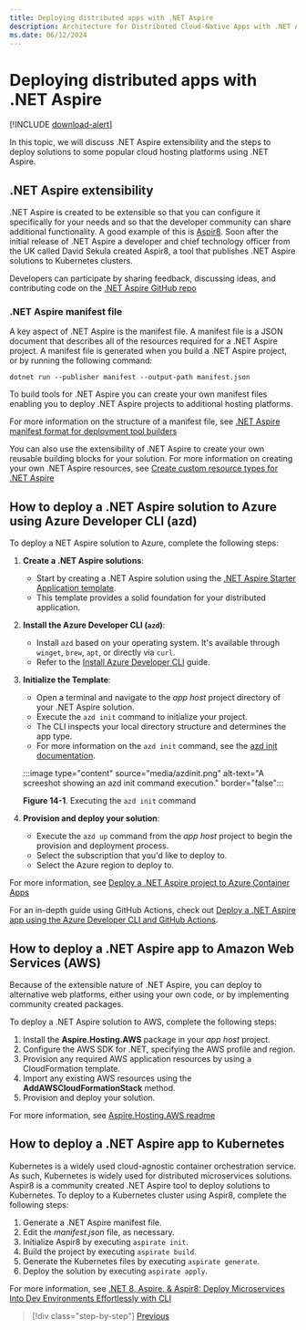 ```yaml
---
title: Deploying distributed apps with .NET Aspire
description: Architecture for Distributed Cloud-Native Apps with .NET Aspire & Containers | Deploying distributed apps with .NET Aspire
ms.date: 06/12/2024
---
```


# Deploying distributed apps with .NET Aspire

[!INCLUDE [download-alert](../includes/download-alert.md)]

In this topic, we will discuss .NET Aspire extensibility and the steps to deploy solutions to some popular cloud hosting platforms using .NET Aspire.

## .NET Aspire extensibility

.NET Aspire is created to be extensible so that you can configure it specifically for your needs and so that the developer community can share additional functionality. A good example of this is [Aspir8](https://prom3theu5.github.io/aspirational-manifests/getting-started.html). Soon after the initial release of .NET Aspire a developer and chief technology officer from the UK called David Sekula created Aspir8, a tool that publishes .NET Aspire solutions to Kubernetes clusters.

Developers can participate by sharing feedback, discussing ideas, and contributing code on the [.NET Aspire GitHub repo](https://github.com/dotnet/aspire)

### .NET Aspire manifest file

A key aspect of .NET Aspire is the manifest file. A manifest file is a JSON document that describes all of the resources required for a .NET Aspire project. A manifest file is generated when you build a .NET Aspire project, or by running the following command:

```dotnetcli
dotnet run --publisher manifest --output-path manifest.json
```

To build tools for .NET Aspire you can create your own manifest files enabling you to deploy .NET Aspire projects to additional hosting platforms.

For more information on the structure of a manifest file, see [.NET Aspire manifest format for deployment tool builders](/dotnet/aspire/deployment/manifest-format)

You can also use the extensibility of .NET Aspire to create your own reusable building blocks for your solution. For more information on creating your own .NET Aspire resources, see [Create custom resource types for .NET Aspire](/dotnet/aspire/extensibility/custom-resources)

## How to deploy a .NET Aspire solution to Azure using Azure Developer CLI (azd)

To deploy a NET Aspire solution to Azure, complete the following steps:

1. **Create a .NET Aspire solutions**:
   - Start by creating a .NET Aspire solution using the [.NET Aspire Starter Application template](/dotnet/aspire/get-started/build-your-first-aspire-app).
   - This template provides a solid foundation for your distributed application.

1. **Install the Azure Developer CLI (`azd`)**:
   - Install `azd` based on your operating system. It's available through `winget`, `brew`, `apt`, or directly via `curl`.
   - Refer to the [Install Azure Developer CLI](/dotnet/aspire/deployment/azure/aca-deployment) guide.

1. **Initialize the Template**:
   - Open a terminal and navigate to the *app host* project directory of your .NET Aspire solution.
   - Execute the `azd init` command to initialize your project.
   - The CLI inspects your local directory structure and determines the app type.
   - For more information on the `azd init` command, see the [azd init documentation](/dotnet/aspire/deployment/azure/aca-deployment).

   :::image type="content" source="media/azdinit.png" alt-text="A screeshot showing an azd init command execution." border="false":::

   **Figure 14-1**. Executing the `azd init` command

1. **Provision and deploy your solution**:
   - Execute the `azd up` command from the *app host* project to begin the provision and deployment process.
   - Select the subscription that you'd like to deploy to.
   - Select the Azure region to deploy to.

For more information, see [Deploy a .NET Aspire project to Azure Container Apps](/dotnet/aspire/deployment/azure/aca-deployment)

For an in-depth guide using GitHub Actions, check out [Deploy a .NET Aspire app using the Azure Developer CLI and GitHub Actions](/dotnet/aspire/deployment/azure/aca-deployment-github-actions).

## How to deploy a .NET Aspire app to Amazon Web Services (AWS)

Because of the extensible nature of .NET Aspire, you can deploy to alternative web platforms, either using your own code, or by implementing community created packages.

To deploy a .NET Aspire solution to AWS, complete the following steps:

1. Install the **Aspire.Hosting.AWS** package in your *app host* project.
1. Configure the AWS SDK for .NET, specifying the AWS profile and region.
1. Provision any required AWS application resources by using a CloudFormation template.
1. Import any existing AWS resources using the **AddAWSCloudFormationStack** method.
1. Provision and deploy your solution.

For more information, see [Aspire.Hosting.AWS readme](https://www.nuget.org/packages/Aspire.Hosting.AWS/8.0.1-preview.8.24267.1#readme-body-tab)

## How to deploy a .NET Aspire app to Kubernetes

Kubernetes is a widely used cloud-agnostic container orchestration service. As such, Kubernetes is widely used for distributed microservices solutions. Aspir8 is a community created .NET Aspire tool to deploy solutions to Kubernetes. To deploy to a Kubernetes cluster using Aspir8, complete the following steps:

1. Generate a .NET Aspire manifest file.
1. Edit the _manifest.json_ file, as necessary.
1. Initialize Aspir8 by executing `aspirate init`.
1. Build the project by executing `aspirate build`.
1. Generate the Kubernetes files by executing `aspirate generate`.
1. Deploy the solution by executing `aspirate apply`.

For more information, see [.NET 8, Aspire, & Aspir8: Deploy Microservices Into Dev Environments Effortlessly with CLI](https://medium.com/@josephsims1/aspire-aspi8-deploy-microservices-effortlessly-with-cli-no-docker-or-yaml-needed-f30b58443107)

>[!div class="step-by-step"]
>[Previous](distribution-patterns.md)
